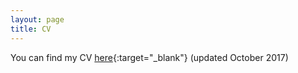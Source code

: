 ```yaml
---
layout: page
title: CV
---
```


You can find my CV [here](/pdfs/cv_october2017.pdf){:target="_blank"} (updated October 2017)

